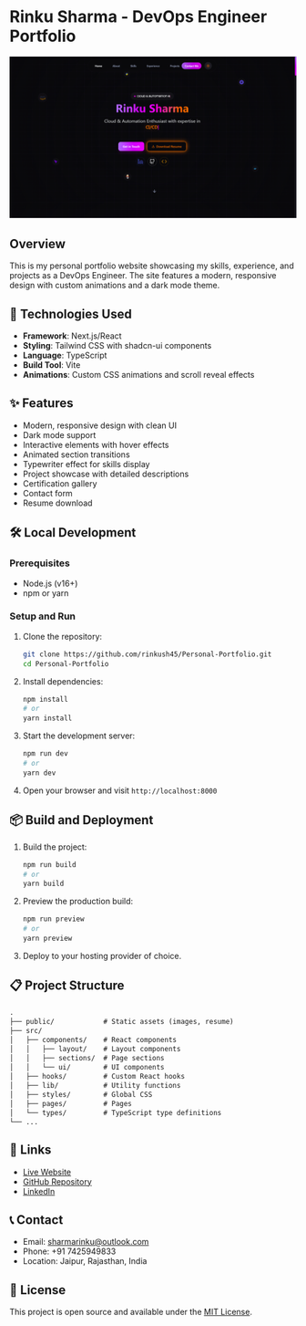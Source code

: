 # Rinku Sharma - DevOps Engineer Portfolio

![Portfolio Banner](public/resume/banner.png)

## Overview

This is my personal portfolio website showcasing my skills, experience, and projects as a DevOps Engineer. The site features a modern, responsive design with custom animations and a dark mode theme.

## 🚀 Technologies Used

- **Framework**: Next.js/React
- **Styling**: Tailwind CSS with shadcn-ui components
- **Language**: TypeScript 
- **Build Tool**: Vite
- **Animations**: Custom CSS animations and scroll reveal effects

## ✨ Features

- Modern, responsive design with clean UI
- Dark mode support
- Interactive elements with hover effects
- Animated section transitions
- Typewriter effect for skills display
- Project showcase with detailed descriptions
- Certification gallery
- Contact form
- Resume download

## 🛠️ Local Development

### Prerequisites

- Node.js (v16+)
- npm or yarn

### Setup and Run

1. Clone the repository:
   ```bash
   git clone https://github.com/rinkush45/Personal-Portfolio.git
   cd Personal-Portfolio
   ```

2. Install dependencies:
   ```bash
   npm install
   # or
   yarn install
   ```

3. Start the development server:
   ```bash
   npm run dev
   # or
   yarn dev
   ```

4. Open your browser and visit `http://localhost:8000`

## 📦 Build and Deployment

1. Build the project:
   ```bash
   npm run build
   # or
   yarn build
   ```

2. Preview the production build:
   ```bash
   npm run preview
   # or
   yarn preview
   ```

3. Deploy to your hosting provider of choice.

## 📋 Project Structure

```
.
├── public/            # Static assets (images, resume)
├── src/
│   ├── components/    # React components
│   │   ├── layout/    # Layout components
│   │   ├── sections/  # Page sections
│   │   └── ui/        # UI components
│   ├── hooks/         # Custom React hooks
│   ├── lib/           # Utility functions
│   ├── styles/        # Global CSS
│   ├── pages/         # Pages
│   └── types/         # TypeScript type definitions
└── ...
```

## 🔗 Links

- [Live Website](https://your-portfolio-url.com)
- [GitHub Repository](https://github.com/rinkush45/Personal-Portfolio)
- [LinkedIn](https://linkedin.com/in/rinkush45)

## 📞 Contact

- Email: sharmarinku@outlook.com
- Phone: +91 7425949833
- Location: Jaipur, Rajasthan, India

## 📄 License

This project is open source and available under the [MIT License](LICENSE).
